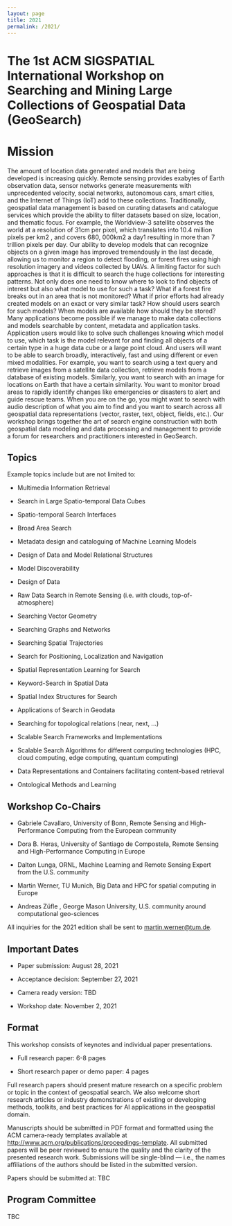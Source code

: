 ```yaml
---
layout: page
title: 2021
permalink: /2021/
---
```

# The 1st ACM SIGSPATIAL International Workshop on Searching and Mining Large Collections of Geospatial Data (GeoSearch)



# Mission

The amount of location data generated and models that are being developed is
increasing quickly. Remote sensing provides exabytes of Earth observation data,
sensor networks generate measurements with unprecedented velocity, social
networks, autonomous cars, smart cities, and the Internet of Things (IoT) add to
these collections. Traditionally, geospatial data management is based on
curating datasets and catalogue services which provide the ability to filter
datasets based on size, location, and thematic focus. For example, the
Worldview-3 satellite observes the world at a resolution of 31cm per pixel,
which translates into 10.4 million pixels per km2 , and covers 680, 000km2 a
day1 resulting in more than 7 trillion pixels per day. Our ability to develop
models that can recognize objects on a given image has improved tremendously in
the last decade, allowing us to monitor a region to detect flooding, or forest
fires using high resolution imagery and videos collected by UAVs. A limiting
factor for such approaches is that it is difficult to search the huge
collections for interesting patterns. Not only does one need to know where to
look to find objects of interest but also what model to use for such a task?
What if a forest fire breaks out in an area that is not monitored? What if prior
efforts had already created models on an exact or very similar task? How should
users search for such models? When models are available how should they be
stored? Many applications become possible if we manage to make data collections
and models searchable by content, metadata and application tasks. Application
users would like to solve such challenges knowing which model to use, which task
is the model relevant for and finding all objects of a certain type in a huge
data cube or a large point cloud. And users will want to be able to search
broadly, interactively, fast and using different or even mixed modalities. For
example, you want to search using a text query and retrieve images from a
satellite data collection, retrieve models from a database of existing models.
Similarly, you want to search with an image for locations on Earth that have a
certain similarity. You want to monitor broad areas to rapidly identify changes
like emergencies or disasters to alert and guide rescue teams. When you are on
the go, you might want to search with audio description of what you aim to find
and you want to search across all geospatial data representations (vector,
raster, text, object, fields, etc.). Our workshop brings together the art of
search engine construction with both geospatial data modeling and data
processing and management to provide a forum for researchers and practitioners
interested in GeoSearch.

## **Topics**

Example topics include but are not limited to:

-   Multimedia Information Retrieval

-   Search in Large Spatio-temporal Data Cubes

-   Spatio-temporal Search Interfaces

-   Broad Area Search

-   Metadata design and cataloguing of Machine Learning Models

-   Design of Data and Model Relational Structures

-   Model Discoverability

-   Design of Data

-   Raw Data Search in Remote Sensing (i.e. with clouds, top-of-atmosphere)

-   Searching Vector Geometry

-   Searching Graphs and Networks

-   Searching Spatial Trajectories

-   Search for Positioning, Localization and Navigation

-   Spatial Representation Learning for Search

-   Keyword-Search in Spatial Data

-   Spatial Index Structures for Search

-   Applications of Search in Geodata

-   Searching for topological relations (near, next, ...)

-   Scalable Search Frameworks and Implementations

-   Scalable Search Algorithms for different computing technologies (HPC, cloud
    computing, edge computing, quantum computing)

-   Data Representations and Containers facilitating content-based retrieval

-   Ontological Methods and Learning

## **Workshop Co-Chairs**

-   Gabriele Cavallaro, University of Bonn, Remote Sensing and High-Performance
    Computing from the European community

-   Dora B. Heras, University of Santiago de Compostela, Remote Sensing and
    High-Performance Computing in Europe

-   Dalton Lunga, ORNL, Machine Learning and Remote Sensing Expert from the U.S.
    community

-   Martin Werner, TU Munich, Big Data and HPC for spatial computing in Europe

-   Andreas Züfle , George Mason University, U.S. community around computational
    geo-sciences

All inquiries for the 2021 edition shall be sent to
[martin.werner@tum.de](mailto:martin.werner@tum.de).

## **Important Dates**

-   Paper submission: August 28, 2021

-   Acceptance decision: September 27, 2021

-   Camera ready version: TBD

-   Workshop date: November 2, 2021

## **Format**

This workshop consists of keynotes and individual paper presentations.

-   Full research paper: 6-8 pages

-   Short research paper or demo paper: 4 pages

Full research papers should present mature research on a specific problem or
topic in the context of geospatial search. We also welcome short research
articles or industry demonstrations of existing or developing methods, toolkits,
and best practices for AI applications in the geospatial domain.

Manuscripts should be submitted in PDF format and formatted using the ACM
camera-ready templates available at
<http://www.acm.org/publications/proceedings-template>. All submitted papers
will be peer reviewed to ensure the quality and the clarity of the presented
research work. Submissions will be single-blind — i.e., the names affiliations
of the authors should be listed in the submitted version.

Papers should be submitted at: TBC

## **Program Committee**

TBC
